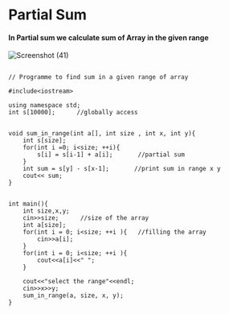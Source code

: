 # Partial Sum 

#### In Partial sum we calculate sum of Array in the given range

![Screenshot (41)](https://user-images.githubusercontent.com/51903665/87396916-2fdbeb80-c5d1-11ea-9439-b08cbe7c0a86.png)



~~~

// Programme to find sum in a given range of array 

#include<iostream>

using namespace std;
int s[10000];      //globally access


void sum_in_range(int a[], int size , int x, int y){
    int s[size];
    for(int i =0; i<size; ++i){
        s[i] = s[i-1] + a[i];       //partial sum
    }
    int sum = s[y] - s[x-1];       //print sum in range x y
    cout<< sum;
}


int main(){
    int size,x,y;
    cin>>size;      //size of the array
    int a[size];
    for(int i = 0; i<size; ++i ){   //filling the array
        cin>>a[i];
    }
    for(int i = 0; i<size; ++i ){
        cout<<a[i]<<" ";
    }

    cout<<"select the range"<<endl;
    cin>>x>>y;   
    sum_in_range(a, size, x, y);
}




~~~